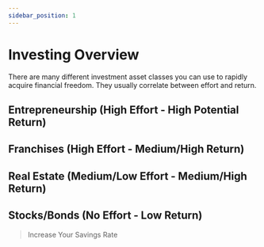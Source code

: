 ```yaml
---
sidebar_position: 1
---
```


# Investing Overview

There are many different investment asset classes you can use to rapidly acquire financial freedom. They usually correlate between effort and return.

## Entrepreneurship (High Effort - High Potential Return)

## Franchises (High Effort - Medium/High Return)

## Real Estate (Medium/Low Effort - Medium/High Return)

## Stocks/Bonds (No Effort - Low Return)

>Increase Your Savings Rate